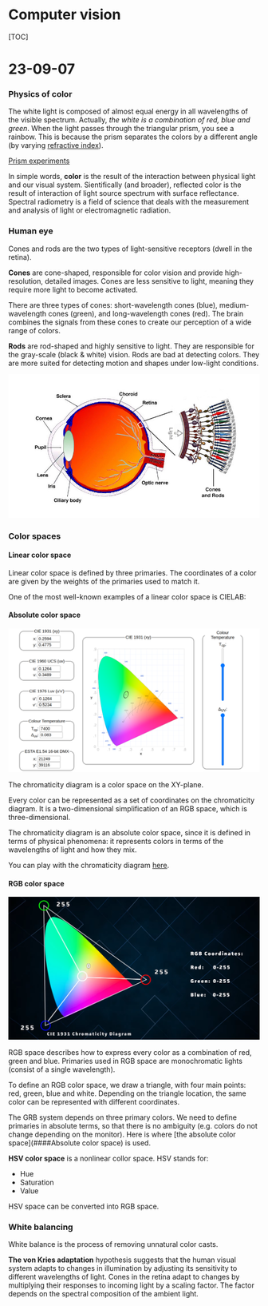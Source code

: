 # Computer vision

[TOC]



# 23-09-07

### Physics of color 



The white light is composed of almost equal energy in all wavelengths of the visible spectrum. Actually, *the white is a combination of red, blue and green*. When the light passes through the triangular prism, you see a rainbow. This is because the prism separates the colors by a different angle (by varying [refractive index](https://www.britannica.com/science/refractive-index)). 

[Prism experiments](https://www.youtube.com/watch?v=uucYGK_Ymp0)

In simple words, **color** is the result of the interaction between physical light and our visual system. Sientifically (and broader), reflected color is the result of interaction of light source spectrum with surface reflectance. Spectral radiometry is a field of science that deals with the measurement and analysis of light or electromagnetic radiation. 







### Human eye

Cones and rods are the two types of light-sensitive receptors (dwell in the retina). 

**Cones** are cone-shaped, responsible for color vision and provide high-resolution, detailed images. Cones are less sensitive to light, meaning they require more light to become activated.

There are three types of cones: short-wavelength cones (blue), medium-wavelength cones (green), and long-wavelength cones (red). The brain combines the signals from these cones to create our perception of a wide range of colors.

 **Rods** are rod-shaped and highly sensitive to light. They are responsible for the gray-scale (black & white) vision. Rods are bad at detecting colors. They are more suited for detecting motion and shapes under low-light conditions.

<img src="./pics for conspects/CV/23-09-07 1.jpg" alt="23-09-07 1" style="zoom:65%;" />







### Color spaces

#### Linear color space

Linear color space is defined by three primaries. The coordinates of a color are given by the weights of the primaries used to match it.

One of the most well-known examples of a linear color space is CIELAB:





#### Absolute color space

<img src="./pics for conspects/CV/23-09-07 3.png" alt="23-09-07 3" style="zoom:80%;" />

The chromaticity diagram is a color space on the XY-plane. 

Every color can be represented as a set of coordinates on the chromaticity diagram. It is a two-dimensional simplification of an RGB space, which is three-dimensional. 

The chromaticity diagram is an absolute color space, since it is defined in terms of physical phenomena: it represents colors in terms of the wavelengths of light and how they mix.

You can play with the chromaticity diagram [here](https://company235.com/tools/colour/cie.html).





#### RGB color space

<img src="./pics for conspects/CV/23-09-07 2.png" alt="23-09-07 2" style="zoom:80%;" />

RGB space describes how to express every color as a combination of red, green and blue. Primaries used in RGB space are monochromatic lights (consist of a single wavelength).

To define an RGB color space, we draw a triangle, with four main points: red, green, blue and white. Depending on the triangle location, the same color can be represented with different coordinates. 

The GRB system depends on three primary colors. We need to define primaries in absolute terms, so that there is no ambiguity (e.g. colors do not change depending on the monitor). Here is where [the absolute color space](####Absolute color space) is used. 







**HSV color space** is a nonlinear collor space. HSV stands for:

- Hue
- Saturation
- Value



HSV space can be converted into RGB space. 







### White balancing

White balance is the process of removing unnatural color casts.

**The von Kries adaptation** hypothesis suggests that the human visual system adapts to changes in illumination by adjusting its sensitivity to different wavelengths of light. Cones in the retina adapt to changes by multiplying their responses to incoming light by a scaling factor. The factor depends on the spectral composition of the ambient light.





















